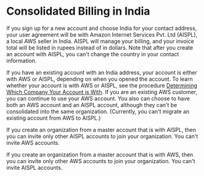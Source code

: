 # Consolidated Billing in India<a name="useconsolidatedbilling-India"></a>

If you sign up for a new account and choose India for your contact address, your user agreement will be with Amazon Internet Services Pvt\. Ltd \(AISPL\), a local AWS seller in India\. AISPL will manage your billing, and your invoice total will be listed in rupees instead of in dollars\. Note that after you create an account with AISPL, you can't change the country in your contact information\.

If you have an existing account with an India address, your account is either with AWS or AISPL, depending on when you opened the account\. To learn whether your account is with AWS or AISPL, see the procedure [ Determining Which Company Your Account is With](http://docs.aws.amazon.com/awsaccountbilling/latest/aboutv2/manage-account-payment-aispl.html#determine-seller)\. If you are an existing AWS customer, you can continue to use your AWS account\. You also can choose to have both an AWS account and an AISPL account, although they can't be consolidated into the same organization\. \(Currently, you can't migrate an existing account from AWS to AISPL\.\)

If you create an organization from a master account that is with AISPL, then you can invite only other AISPL accounts to join your organization\. You can't invite AWS accounts\.

If you create an organization from a master account that is with AWS, then you can invite only other AWS accounts to join your organization\. You can't invite AISPL accounts\.